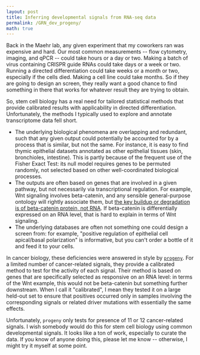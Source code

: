 ```yaml
---
layout: post
title: Inferring developmental signals from RNA-seq data
permalink: /GRN_dev_progeny/
math: true
---
```


Back in the Maehr lab, any given experiment that my coworkers ran was expensive and hard. Our most common measurements -- flow cytometry, imaging, and qPCR -- could take hours or a day or two. Making a batch of virus containing CRISPR guide RNAs could take days or a week or two. Running a directed differentiation could take weeks or a month or two, especially if the cells died. Making a cell line could take months. So if they are going to design an screen, they really want a good chance to find something in there that works for whatever result they are trying to obtain.

So, stem cell biology has a real need for tailored statistical methods that provide calibrated results with applicability in directed differentiation. Unfortunately, the methods I typically used to explore and annotate transcriptome data fell short. 

- The underlying biological phenomena are overlapping and redundant, such that any given output could potentially be accounted for by a process that is similar, but not the same. For instance, it is easy to find thymic epithelial datasets annotated as other epithelial tissues (skin, bronchioles, intestine). This is partly because of the frequent use of the Fisher Exact Test: its null model requires genes to be permuted randomly, not selected based on other well-coordinated biological processes.
- The outputs are often based on genes that are involved in a given pathway, but not necessarily via transcriptional regulation. For example, Wnt signaling involves beta-catenin, and any sensible general-purpose ontology will rightly associate them, but [the key buildup or degradation is of beta-catenin protein, not RNA](https://en.wikipedia.org/wiki/Wnt_signaling_pathway#Mechanism). If beta-catenin is differentially expressed on an RNA level, that is hard to explain in terms of Wnt signaling.
- The underlying databases are often not something one could design a screen from: for example, "positive regulation of epithelial cell apical/basal polarization" is informative, but you can't order a bottle of it and feed it to your cells.

In cancer biology, these deficiencies were answered in style by [`progeny`](https://saezlab.github.io/progeny/). For a limited number of cancer-related signals, they provide a calibrated method to test for the activity of each signal. Their method is based on genes that are specifically selected as responsive on an RNA level: in terms of the Wnt example, this would not be beta-catenin but something further downstream. When I call it "calibrated", I mean they tested it on a large held-out set to ensure that positives occurred only in samples involving the corresponding signals or related driver mutations with essentially the same effects.

Unfortunately, `progeny` only tests for presence of 11 or 12 cancer-related signals. I wish somebody would do this for stem cell biology using common developmental signals. It looks like a ton of work, especially to curate the data. If you know of anyone doing this, please let me know -- otherwise, I might try it myself at some point.



